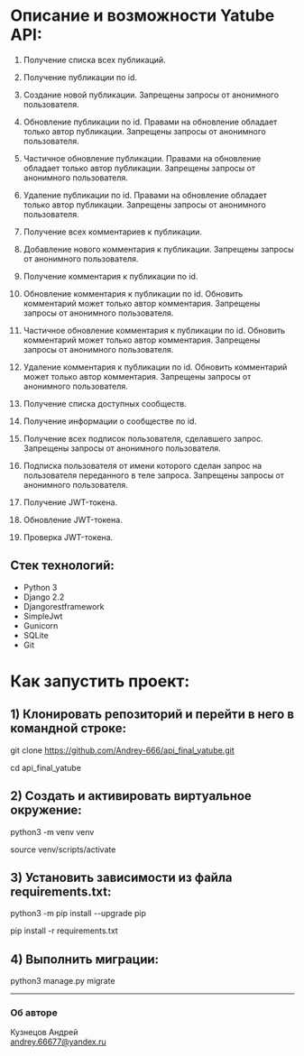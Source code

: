# **Описание и возможности Yatube API:** 

1) Получение списка всех публикаций. 

2) Получение публикации по id. 

3) Создание новой публикации. Запрещены запросы от анонимного пользователя. 

4) Обновление публикации по id. Правами на обновление обладает только автор публикации. Запрещены запросы от анонимного пользователя. 

5) Частичное обновление публикации. Правами на обновление обладает только автор публикации. Запрещены запросы от анонимного пользователя. 

6) Удаление публикации по id. Правами на обновление обладает только автор публикации. Запрещены запросы от анонимного пользователя. 

7) Получение всех комментариев к публикации. 

8) Добавление нового комментария к публикации. Запрещены запросы от анонимного пользователя. 

9) Получение комментария к публикации по id. 

10) Обновление комментария к публикации по id. Обновить комментарий может только автор комментария. Запрещены запросы от анонимного пользователя. 

11) Частичное обновление комментария к публикации по id. Обновить комментарий может только автор комментария. Запрещены запросы от анонимного пользователя. 

12) Удаление комментария к публикации по id. Обновить комментарий может только автор комментария. Запрещены запросы от анонимного пользователя. 

13) Получение списка доступных сообществ. 

14) Получение информации о сообществе по id. 

15) Получение всех подписок пользователя, сделавшего запрос. Запрещены запросы от анонимного пользователя. 

16) Подписка пользователя от имени которого сделан запрос на пользователя переданного в теле запроса. Запрещены запросы от анонимного пользователя. 

17) Получение JWT-токена. 

18) Обновление JWT-токена. 

19) Проверка JWT-токена. 

 

## Стек технологий:

- Python 3
- Django 2.2
- Djangorestframework
- SimpleJwt
- Gunicorn
- SQLite
- Git
 

# **Как запустить проект:** 

 

## 1) Клонировать репозиторий и перейти в него в командной строке: 

 

git clone https://github.com/Andrey-666/api_final_yatube.git 

 

cd api_final_yatube 

 

## 2) Cоздать и активировать виртуальное окружение: 

 

python3 -m venv venv 

 

source venv/scripts/activate 

 

## 3) Установить зависимости из файла requirements.txt: 

 

python3 -m pip install --upgrade pip 

 

pip install -r requirements.txt 

 

## 4) Выполнить миграции: 

 

python3 manage.py migrate 


***
### Об авторе  
Кузнецов Андрей    
<andrey.66677@yandex.ru>
